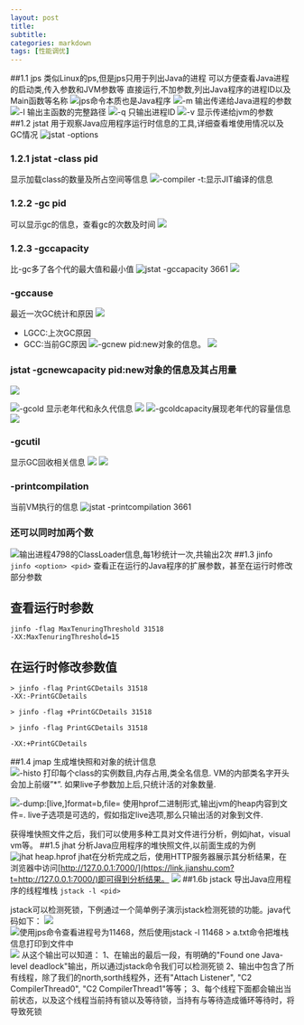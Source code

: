 ```yaml
---
layout: post
title: 
subtitle: 
categories: markdown
tags: [性能调优]
---
```




##1.1 jps
类似Linux的ps,但是jps只用于列出Java的进程
可以方便查看Java进程的启动类,传入参数和JVM参数等
直接运行,不加参数,列出Java程序的进程ID以及Main函数等名称
![jps命令本质也是Java程序](https://typoraimgbed.oss-cn-hangzhou.aliyuncs.com/img/4685968-9c2189ded9cbd53e.png)
![-m 输出传递给Java进程的参数](https://upload-images.jianshu.io/upload_images/4685968-15d03dbd5f802109.png?imageMogr2/auto-orient/strip%7CimageView2/2/w/1240)
![-l 输出主函数的完整路径](https://upload-images.jianshu.io/upload_images/4685968-bd8f57565d346543.png?imageMogr2/auto-orient/strip%7CimageView2/2/w/1240)
![-q 只输出进程ID](https://upload-images.jianshu.io/upload_images/4685968-e388ace92f303daf.png?imageMogr2/auto-orient/strip%7CimageView2/2/w/1240)
![-v 显示传递给jvm的参数](https://upload-images.jianshu.io/upload_images/4685968-9a3bab93f94ce6c8.png?imageMogr2/auto-orient/strip%7CimageView2/2/w/1240)
##1.2 jstat
用于观察Java应用程序运行时信息的工具,详细查看堆使用情况以及GC情况
![jstat -options](https://typoraimgbed.oss-cn-hangzhou.aliyuncs.com/img/4685968-fbc855e949719c77.png)

### 1.2.1 jstat -class pid
显示加载class的数量及所占空间等信息
![-compiler -t:显示JIT编译的信息](https://typoraimgbed.oss-cn-hangzhou.aliyuncs.com/img/4685968-723f9f0823227204.png)
### 1.2.2 -gc pid
可以显示gc的信息，查看gc的次数及时间
![](https://typoraimgbed.oss-cn-hangzhou.aliyuncs.com/img/4685968-6b81e96c9ce4a122.png)
### 1.2.3 -gccapacity
比-gc多了各个代的最大值和最小值
![jstat -gccapacity 3661](https://typoraimgbed.oss-cn-hangzhou.aliyuncs.com/img/4685968-8f0c0568a833c939.png)
![](https://upload-images.jianshu.io/upload_images/4685968-b5dec1ef483c3985.png?imageMogr2/auto-orient/strip%7CimageView2/2/w/1240)
### -gccause
最近一次GC统计和原因
![](https://typoraimgbed.oss-cn-hangzhou.aliyuncs.com/img/4685968-19e7194758e4b938.png)
- LGCC:上次GC原因
- GCC:当前GC原因
![ -gcnew pid:new对象的信息。](https://typoraimgbed.oss-cn-hangzhou.aliyuncs.com/img/4685968-30740d4582274fde.png)
![](https://upload-images.jianshu.io/upload_images/4685968-e8e917f5b46b831c.png?imageMogr2/auto-orient/strip%7CimageView2/2/w/1240)
### jstat -gcnewcapacity pid:new对象的信息及其占用量
![](https://typoraimgbed.oss-cn-hangzhou.aliyuncs.com/img/4685968-5d42263a5cfb4520.png)

![-gcold 显示老年代和永久代信息](https://typoraimgbed.oss-cn-hangzhou.aliyuncs.com/img/4685968-27925ae2707ab9cc.png)
![](https://upload-images.jianshu.io/upload_images/4685968-ddc55146d27ff8d8.png?imageMogr2/auto-orient/strip%7CimageView2/2/w/1240)
![-gcoldcapacity展现老年代的容量信息](https://typoraimgbed.oss-cn-hangzhou.aliyuncs.com/img/4685968-7468e008a50dc204.png)
![](https://upload-images.jianshu.io/upload_images/4685968-049dcf0ac4d634b6.png?imageMogr2/auto-orient/strip%7CimageView2/2/w/1240)

### -gcutil
显示GC回收相关信息
![](https://typoraimgbed.oss-cn-hangzhou.aliyuncs.com/img/4685968-3abed42f97b9ffc4.png)
![](https://upload-images.jianshu.io/upload_images/4685968-f906ce1ad06007a0.png?imageMogr2/auto-orient/strip%7CimageView2/2/w/1240)
### -printcompilation
当前VM执行的信息
![jstat -printcompilation 3661](https://typoraimgbed.oss-cn-hangzhou.aliyuncs.com/img/4685968-c13976c3f1895bab.png)
### 还可以同时加两个数
![输出进程4798的ClassLoader信息,每1秒统计一次,共输出2次](https://typoraimgbed.oss-cn-hangzhou.aliyuncs.com/img/4685968-0c2724b93209e8f2.png)
##1.3 jinfo
`jinfo <option> <pid>`
查看正在运行的Java程序的扩展参数，甚至在运行时修改部分参数
## 查看运行时参数
```
jinfo -flag MaxTenuringThreshold 31518
-XX:MaxTenuringThreshold=15
```
## 在运行时修改参数值
```
> jinfo -flag PrintGCDetails 31518
-XX:-PrintGCDetails

> jinfo -flag +PrintGCDetails 31518

> jinfo -flag PrintGCDetails 31518

-XX:+PrintGCDetails

```

##1.4 jmap
生成堆快照和对象的统计信息
![-histo 打印每个class的实例数目,内存占用,类全名信息. VM的内部类名字开头会加上前缀”*”. 如果live子参数加上后,只统计活的对象数量. ](https://typoraimgbed.oss-cn-hangzhou.aliyuncs.com/img/4685968-501d6e1e20b11199.png)

![-dump:[live,]format=b,file=<filename> 使用hprof二进制形式,输出jvm的heap内容到文件=. live子选项是可选的，假如指定live选项,那么只输出活的对象到文件. ](https://typoraimgbed.oss-cn-hangzhou.aliyuncs.com/img/4685968-9ac52bcbe63fcf42.png)

获得堆快照文件之后，我们可以使用多种工具对文件进行分析，例如jhat，visual vm等。
##1.5 jhat
分析Java应用程序的堆快照文件,以前面生成的为例
![jhat heap.hprof ](https://typoraimgbed.oss-cn-hangzhou.aliyuncs.com/img/4685968-320b7bd7678802b9.png)
jhat在分析完成之后，使用HTTP服务器展示其分析结果，在浏览器中访问[http://127.0.0.1:7000/](https://link.jianshu.com?t=http://127.0.0.1:7000/)即可得到分析结果。
![](https://typoraimgbed.oss-cn-hangzhou.aliyuncs.com/img/4685968-b6d3d5c6926e2192.png)
##1.6b jstack
导出Java应用程序的线程堆栈
`jstack -l <pid>`


jstack可以检测死锁，下例通过一个简单例子演示jstack检测死锁的功能。java代码如下：
![](https://typoraimgbed.oss-cn-hangzhou.aliyuncs.com/img/4685968-b78a85d4c8c4c6c1.png)
![使用jps命令查看进程号为11468，然后使用jstack -l 11468 > a.txt命令把堆栈信息打印到文件中](https://typoraimgbed.oss-cn-hangzhou.aliyuncs.com/img/4685968-c3dcf0188b245441.png)
![](https://typoraimgbed.oss-cn-hangzhou.aliyuncs.com/img/4685968-54afe14f306cd956.png)
从这个输出可以知道：
1、在输出的最后一段，有明确的"Found one Java-level deadlock"输出，所以通过jstack命令我们可以检测死锁
2、输出中包含了所有线程，除了我们的north,sorth线程外，还有"Attach Listener", "C2 CompilerThread0", "C2 CompilerThread1"等等；
3、每个线程下面都会输出当前状态，以及这个线程当前持有锁以及等待锁，当持有与等待造成循环等待时，将导致死锁
